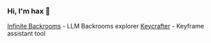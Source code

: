 ### Hi, I'm hax 👋

[Infinite Backrooms](https://backrooms.nullhax.com/) - LLM Backrooms explorer
[Keycrafter](https://null-hax.github.io/keycrafter/) - Keyframe assistant tool
<!--
**null-hax/null-hax** is a ✨ _special_ ✨ repository because its `README.md` (this file) appears on your GitHub profile.

Here are some ideas to get you started:

- 🔭 I’m currently working on ...
- 🌱 I’m currently learning ...
- 👯 I’m looking to collaborate on ...
- 🤔 I’m looking for help with ...
- 💬 Ask me about ...
- 📫 How to reach me: ...
- 😄 Pronouns: ...
- ⚡ Fun fact: ...
-->
